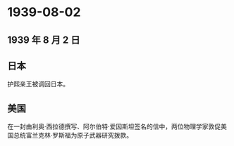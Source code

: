 # 1939-08-02

## 1939 年 8 月 2 日

## 日本

护熙亲王被调回日本。

## 美国

在一封由利奥·西拉德撰写、阿尔伯特·爱因斯坦签名的信中，两位物理学家敦促美国总统富兰克林·罗斯福为原子武器研究拨款。

